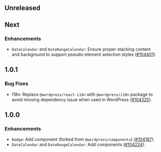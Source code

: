 ## Unreleased

## Next

### Enhancements

- `DateCalendar` and `DateRangeCalendar`: Ensure proper stacking context and background to support pseudo-element selection styles ([#104401](https://github.com/Automattic/wp-calypso/pull/104401)).

## 1.0.1

### Bug Fixes

- I18n: Replace `@wordpress/react-i18n` with `@wordpress/i18n` package to avoid missing dependency issue when used in WordPress ([#104325](https://github.com/Automattic/wp-calypso/pull/104325)).

## 1.0.0

### Enhancements

- `Badge`: Add component (forked from `@wordpress/components`) ([#104187](https://github.com/Automattic/wp-calypso/pull/104187)).
- `DateCalendar` and `DateRangeCalendar`: Add components ([#104224](https://github.com/Automattic/wp-calypso/pull/104224)).
